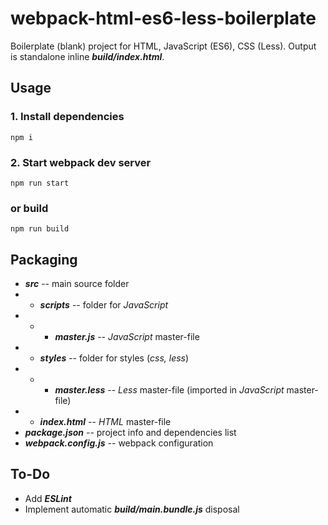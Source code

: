 # webpack-html-es6-less-boilerplate
Boilerplate (blank) project for HTML, JavaScript (ES6), CSS (Less). Output is standalone inline ***build/index.html***.

## Usage
### 1. Install dependencies
```npm i```
### 2. Start webpack dev server
```npm run start```
### or build 
```npm run build```

## Packaging
* ***src*** -- main source folder
* * ***scripts*** -- folder for *JavaScript*
* * * ***master.js*** -- *JavaScript* master-file
* * ***styles*** -- folder for styles (*css, less*)
* * * ***master.less*** -- *Less* master-file (imported in *JavaScript* master-file)
* * ***index.html*** -- *HTML* master-file
* ***package.json*** -- project info and dependencies list
* ***webpack.config.js*** -- webpack configuration

## To-Do
* Add ***ESLint***
* Implement automatic ***build/main.bundle.js*** disposal
